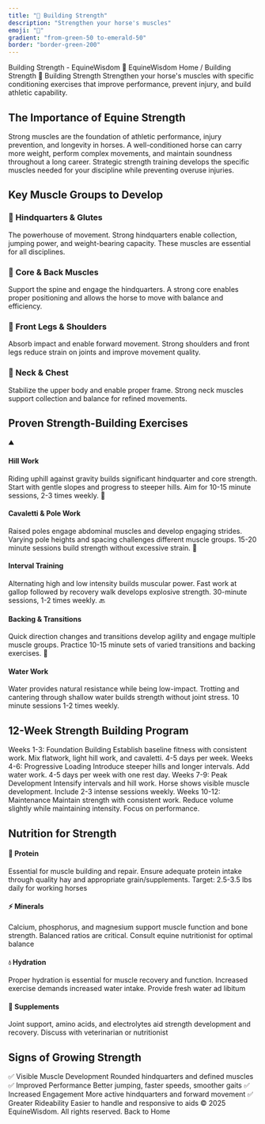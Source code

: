 ```yaml
---
title: "💪 Building Strength"
description: "Strengthen your horse's muscles"
emoji: "💪"
gradient: "from-green-50 to-emerald-50"
border: "border-green-200"
---
```


Building Strength - EquineWisdom
🐴
EquineWisdom
Home
/
Building Strength
💪 Building Strength
Strengthen your horse's muscles with specific conditioning exercises that improve performance, prevent injury, and build athletic capability.
## The Importance of Equine Strength
Strong muscles are the foundation of athletic performance, injury prevention, and longevity in horses. A well-conditioned horse can carry more weight, perform complex movements, and maintain soundness throughout a long career. Strategic strength training develops the specific muscles needed for your discipline while preventing overuse injuries.
## Key Muscle Groups to Develop
### 🦵 Hindquarters & Glutes
The powerhouse of movement. Strong hindquarters enable collection, jumping power, and weight-bearing capacity. These muscles are essential for all disciplines.
### 🦴 Core & Back Muscles
Support the spine and engage the hindquarters. A strong core enables proper positioning and allows the horse to move with balance and efficiency.
### 🦶 Front Legs & Shoulders
Absorb impact and enable forward movement. Strong shoulders and front legs reduce strain on joints and improve movement quality.
### 💪 Neck & Chest
Stabilize the upper body and enable proper frame. Strong neck muscles support collection and balance for refined movements.
## Proven Strength-Building Exercises
⛰️
#### Hill Work
Riding uphill against gravity builds significant hindquarter and core strength. Start with gentle slopes and progress to steeper hills. Aim for 10-15 minute sessions, 2-3 times weekly.
🛞
#### Cavaletti & Pole Work
Raised poles engage abdominal muscles and develop engaging strides. Varying pole heights and spacing challenges different muscle groups. 15-20 minute sessions build strength without excessive strain.
🏃
#### Interval Training
Alternating high and low intensity builds muscular power. Fast work at gallop followed by recovery walk develops explosive strength. 30-minute sessions, 1-2 times weekly.
🔙
#### Backing & Transitions
Quick direction changes and transitions develop agility and engage multiple muscle groups. Practice 10-15 minute sets of varied transitions and backing exercises.
🌊
#### Water Work
Water provides natural resistance while being low-impact. Trotting and cantering through shallow water builds strength without joint stress. 10 minute sessions 1-2 times weekly.
## 12-Week Strength Building Program
Weeks 1-3: Foundation Building
Establish baseline fitness with consistent work. Mix flatwork, light hill work, and cavaletti. 4-5 days per week.
Weeks 4-6: Progressive Loading
Introduce steeper hills and longer intervals. Add water work. 4-5 days per week with one rest day.
Weeks 7-9: Peak Development
Intensify intervals and hill work. Horse shows visible muscle development. Include 2-3 intense sessions weekly.
Weeks 10-12: Maintenance
Maintain strength with consistent work. Reduce volume slightly while maintaining intensity. Focus on performance.
## Nutrition for Strength
#### 🌾 Protein
Essential for muscle building and repair. Ensure adequate protein intake through quality hay and appropriate grain/supplements.
Target: 2.5-3.5 lbs daily for working horses
#### ⚡ Minerals
Calcium, phosphorus, and magnesium support muscle function and bone strength. Balanced ratios are critical.
Consult equine nutritionist for optimal balance
#### 💧 Hydration
Proper hydration is essential for muscle recovery and function. Increased exercise demands increased water intake.
Provide fresh water ad libitum
#### 🌿 Supplements
Joint support, amino acids, and electrolytes aid strength development and recovery.
Discuss with veterinarian or nutritionist
## Signs of Growing Strength
✅
Visible Muscle Development
Rounded hindquarters and defined muscles
✅
Improved Performance
Better jumping, faster speeds, smoother gaits
✅
Increased Engagement
More active hindquarters and forward movement
✅
Greater Rideability
Easier to handle and responsive to aids
&copy; 2025 EquineWisdom. All rights reserved.
Back to Home
